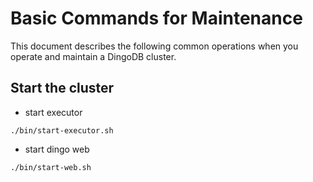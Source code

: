 # Basic Commands for Maintenance

This document describes the following common operations when you operate and maintain a DingoDB cluster.

## Start the cluster


- start executor

```shell
./bin/start-executor.sh
```

- start dingo web 

```shell
./bin/start-web.sh
```

